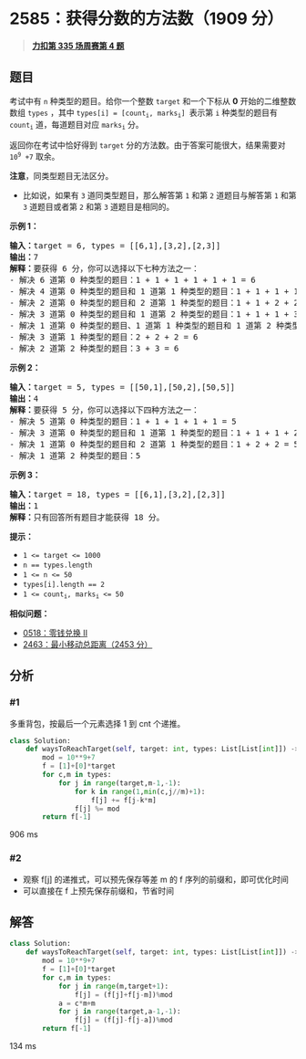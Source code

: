 # 2585：获得分数的方法数（1909 分）


> <u>**[力扣第 335 场周赛第 4 题](https://leetcode.cn/problems/number-of-ways-to-earn-points/)**</u>

## 题目

<p>考试中有 <code>n</code> 种类型的题目。给你一个整数 <code>target</code> 和一个下标从 <strong>0</strong> 开始的二维整数数组 <code>types</code> ，其中 <code>types[i] = [count<sub>i</sub>, marks<sub>i</sub>] </code>表示第 <code>i</code> 种类型的题目有 <code>count<sub>i</sub></code> 道，每道题目对应 <code>marks<sub>i</sub></code> 分。</p>

<p>返回你在考试中恰好得到 <code>target</code> 分的方法数。由于答案可能很大，结果需要对 <code>10<sup>9</sup> +7</code> 取余。</p>

<p><strong>注意</strong>，同类型题目无法区分。</p>

<ul>
<li>比如说，如果有 <code>3</code> 道同类型题目，那么解答第 <code>1</code> 和第 <code>2</code> 道题目与解答第 <code>1</code> 和第 <code>3</code> 道题目或者第 <code>2</code> 和第 <code>3</code> 道题目是相同的。</li>
</ul>



<p><strong>示例 1：</strong></p>

<pre><strong>输入：</strong>target = 6, types = [[6,1],[3,2],[2,3]]
<strong>输出：</strong>7
<strong>解释：</strong>要获得 6 分，你可以选择以下七种方法之一：
- 解决 6 道第 0 种类型的题目：1 + 1 + 1 + 1 + 1 + 1 = 6
- 解决 4 道第 0 种类型的题目和 1 道第 1 种类型的题目：1 + 1 + 1 + 1 + 2 = 6
- 解决 2 道第 0 种类型的题目和 2 道第 1 种类型的题目：1 + 1 + 2 + 2 = 6
- 解决 3 道第 0 种类型的题目和 1 道第 2 种类型的题目：1 + 1 + 1 + 3 = 6
- 解决 1 道第 0 种类型的题目、1 道第 1 种类型的题目和 1 道第 2 种类型的题目：1 + 2 + 3 = 6
- 解决 3 道第 1 种类型的题目：2 + 2 + 2 = 6
- 解决 2 道第 2 种类型的题目：3 + 3 = 6
</pre>

<p><strong>示例 2：</strong></p>

<pre><strong>输入：</strong>target = 5, types = [[50,1],[50,2],[50,5]]
<strong>输出：</strong>4
<strong>解释：</strong>要获得 5 分，你可以选择以下四种方法之一：
- 解决 5 道第 0 种类型的题目：1 + 1 + 1 + 1 + 1 = 5
- 解决 3 道第 0 种类型的题目和 1 道第 1 种类型的题目：1 + 1 + 1 + 2 = 5
- 解决 1 道第 0 种类型的题目和 2 道第 1 种类型的题目：1 + 2 + 2 = 5
- 解决 1 道第 2 种类型的题目：5
</pre>

<p><strong>示例 3：</strong></p>

<pre><strong>输入：</strong>target = 18, types = [[6,1],[3,2],[2,3]]
<strong>输出：</strong>1
<strong>解释：</strong>只有回答所有题目才能获得 18 分。
</pre>



<p><strong>提示：</strong></p>

<ul>
<li><code>1 &lt;= target &lt;= 1000</code></li>
<li><code>n == types.length</code></li>
<li><code>1 &lt;= n &lt;= 50</code></li>
<li><code>types[i].length == 2</code></li>
<li><code>1 &lt;= count<sub>i</sub>, marks<sub>i</sub> &lt;= 50</code></li>
</ul>


**相似问题：**
- [0518：零钱兑换 II](/leetcode/0518)
- [2463：最小移动总距离（2453 分）](/leetcode/2463)


## 分析

### #1

多重背包，按最后一个元素选择 1 到 cnt 个递推。

```python
class Solution:
    def waysToReachTarget(self, target: int, types: List[List[int]]) -> int:
        mod = 10**9+7
        f = [1]+[0]*target
        for c,m in types:
            for j in range(target,m-1,-1):
                for k in range(1,min(c,j//m)+1):
                    f[j] += f[j-k*m] 
                f[j] %= mod
        return f[-1]
```
906 ms

### #2

- 观察 f[j] 的递推式，可以预先保存等差 m 的 f 序列的前缀和，即可优化时间
- 可以直接在 f 上预先保存前缀和，节省时间

## 解答

```python
class Solution:
    def waysToReachTarget(self, target: int, types: List[List[int]]) -> int:
        mod = 10**9+7
        f = [1]+[0]*target
        for c,m in types:
            for j in range(m,target+1):
                f[j] = (f[j]+f[j-m])%mod
            a = c*m+m
            for j in range(target,a-1,-1):
                f[j] = (f[j]-f[j-a])%mod
        return f[-1]
```
134 ms


